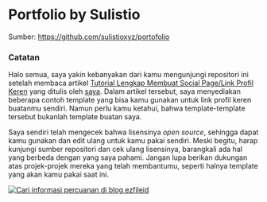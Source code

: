 # Portfolio by Sulistio

<!-- paragraph -->
<p>Sumber: <a href="https://github.com/sulistioxyz/portofolio">https://github.com/sulistioxyz/portofolio</a></p>
<!-- paragraph -->

<!-- note -->
<h3>Catatan</h3>
<!-- note -->

<!-- paragraph -->
<p>Halo semua, saya yakin kebanyakan dari kamu mengunjungi repositori ini setelah membaca artikel <a href="https://www.ezfile.id/tutorial-membuat-social-page-link-profil-keren/" data-type="URL" data-id="tutorial-lengkap-membuat-social-page-link-profil-keren">Tutorial Lengkap Membuat Social Page/Link Profil Keren</a> yang ditulis oleh <a href="https://instagram.com/aezife" data-type="URL" data-id="https://instagram.com/aezife">saya</a>. Dalam artikel tersebut, saya menyediakan beberapa contoh template yang bisa kamu gunakan untuk link profil keren buatanmu sendiri. Namun perlu kamu ketahui, bahwa template-template tersebut bukanlah template buatan saya.</p>
<!-- paragraph -->

<!-- paragraph -->
<p>Saya sendiri telah mengecek bahwa lisensinya <em>open source</em>, sehingga dapat kamu gunakan dan edit ulang untuk kamu pakai sendiri. Meski begitu, harap kunjungi sumber repositori dan cek ulang lisensinya, barangkali ada hal yang berbeda dengan yang saya pahami. Jangan lupa berikan dukungan atas projek-projek mereka yang telah membantumu, seperti halnya template yang akan kamu pakai saat ini.</p>
<!-- paragraph -->

<!-- image} -->
<a href="https://www.ezfile.id/"><img src="https://4.bp.blogspot.com/-EncYyDLiPwQ/YYS45uSsfNI/AAAAAAAAq3k/GcHPE8ubxu0yhgNPQUjsiuSc0AqNZNMWwCLcBGAsYHQ/s1080/Slider%2B%25282%2529.webp" alt="Cari informasi percuanan di blog ezfileid" /></a>
<!-- image -->
